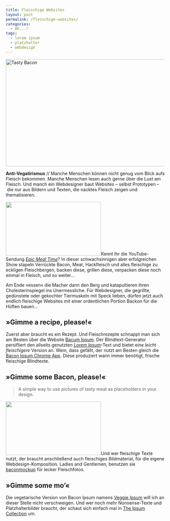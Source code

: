 ```yaml
---
title: Fleischige Websites
layout: post
permalink: /fleischige-websites/
categories:
  - Ah...!
tags:
  - lorem ipsum
  - platzhalter
  - webdesign
---
```

<img src="http://baconmockup.com/604/340" alt="Tasty Bacon" width="604" height="340" />

**Anti-Vegatirismus** // Manche Menschen können nicht genug vom Blick aufs Fleisch bekommen. Manche Menschen lesen auch gerne über die Lust am Fleisch. Und manch ein Webdesigner baut Websites – selbst Prototypen – die nur aus Bildern und Texten, die nacktes Fleisch zeigen und thematisieren.<!--more-->

<img class="alignright" src="http://baconmockup.com/302/170" alt="" width="302" height="170" />Kennt Ihr die YouTube-Sendung *[Epic Meal Time][1]*? In dieser schwachsinnigen aber erfolgreichen Show stapeln Verrückte Bacon, Meat, Hackfleisch und alles fleischige zu eckligen Fleischbergen, backen diese, grillen diese, verpacken diese noch einmal in Fleisch, und so weiter&#8230;

Am Ende »essen« die Macher dann den Berg und katapultieren ihren Cholesterinspiegel ins Unermessliche. Für Webdesigner, die gegrillte, gedünstete oder gekochter Tiermuskeln mit Speck lieben, dürfen jetzt auch endlich fleischige Websites mit einer ordentlichen Portion Backon für die Hüften bauen&#8230;

## »Gimme a recipe, please!«

Zuerst aber braucht es ein Rezept. Und Fleischrezepte schnappt man sich am Besten über die Website [Bacum Ipsum][2]. Der Blindtext-Generator persifliert den allseits genutzten *[Lorem Ipsum][3]*-Text und bietet eine *leicht fleischigere* Version an. Wem, dass gefällt, der nutzt am Besten gleich die [Bacon Ipsum Chrome App][4]. Diese produziert wann immer benötigt, frische fleischige Blindtexte.

## »Gimme some Bacon, please!«

> A simple way to use pictures of tasty meat as placeholders in your design. 

<img class="alignleft" src="http://baconmockup.com/302/171" alt="" width="302" height="170" />Und wer fleischige Texte nutzt, der braucht anschließend auch fleischiges Bildmaterial, für die eigene Webdesign-Komposition. Ladies and Gentlemen, benutzen sie [baconmockup][5] für lecker Fleischfotos.

## »Gimme some mo&#8217;«

Die vegetarische Version von Bacon Ipsum namens [Veggie Ipsum][6] will ich an dieser Stelle nicht verschweigen. Und wer noch mehr Nonsense-Texte und Platzhalterbilder braucht, der schaut sich einfach mal in [The Ipsum Collection][7] um.

 [1]: https://www.youtube.com/user/EpicMealTime
 [2]: http://baconipsum.com/
 [3]: http://de.wikipedia.org/wiki/Lorem_ipsum
 [4]: https://chrome.google.com/webstore/detail/bacon-ipsum/aemfamjbcdkhembecdcmmfeedmkcicii
 [5]: http://baconmockup.com
 [6]: http://veggieipsum.com/
 [7]: http://theipsumcollection.com/